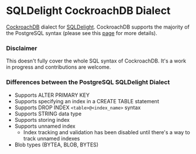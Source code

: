 # SQLDelight CockroachDB Dialect
[CockroachDB](https://www.cockroachlabs.com/) dialect for [SQLDelight](https://github.com/cashapp/sqldelight).
CockroachDB supports the majority of the PostgreSQL syntax (please see this [page](https://www.cockroachlabs.com/docs/stable/postgresql-compatibility.html) for more details).

### Disclaimer
This doesn't fully cover the whole SQL syntax of CockroachDB. It's a work in progress and contributions are welcome.

### Differences between the PostgreSQL SQLDelight Dialect
* Supports ALTER PRIMARY KEY
* Supports specifying an index in a CREATE TABLE statement
* Supports DROP INDEX `<table>@<index_name>` syntax
* Supports STRING data type
* Supports storing index
* Supports unnamed index
  * Index tracking and validation has been disabled until there's a way to track unnamed indexes
* Blob types (BYTEA, BLOB, BYTES)
